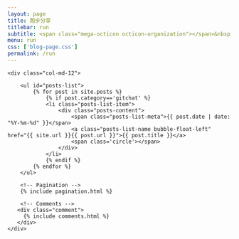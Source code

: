 ```yaml
---
layout: page
title: 跑步分享
titlebar: run
subtitle: <span class="mega-octicon octicon-organization"></span>&nbsp;&nbsp; 马拉松爱好者的世界
menu: run
css: ['blog-page.css']
permalink: /run
---
```


<div class="row">

    <div class="col-md-12">

        <ul id="posts-list">
            {% for post in site.posts %}
                {% if post.category=='gitchat' %}
                <li class="posts-list-item">
                    <div class="posts-content">
                        <span class="posts-list-meta">{{ post.date | date: "%Y-%m-%d" }}</span>
                        <a class="posts-list-name bubble-float-left" href="{{ site.url }}{{ post.url }}">{{ post.title }}</a>
                        <span class='circle'></span>
                    </div>
                </li>
                {% endif %}
            {% endfor %}
        </ul> 

        <!-- Pagination -->
        {% include pagination.html %}

        <!-- Comments -->
       <div class="comment">
         {% include comments.html %}
       </div>
    </div>

</div>
<script>
    $(document).ready(function(){

        // Enable bootstrap tooltip
        $("body").tooltip({ selector: '[data-toggle=tooltip]' });

    });
</script>